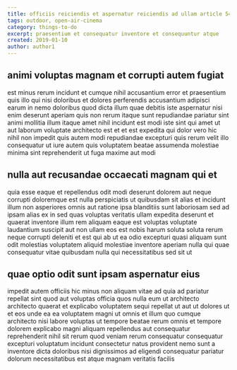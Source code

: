 ```yaml
---
title: officiis reiciendis et aspernatur reiciendis ad ullam article 545
tags: outdoor, open-air-cinema
category: things-to-do
excerpt: praesentium et consequatur inventore et consequuntur atque
created: 2019-01-10
author: author1
---
```


## animi voluptas magnam et corrupti autem fugiat

est minus rerum incidunt et cumque nihil accusantium error et praesentium quis illo qui nisi doloribus et dolores perferendis accusantium adipisci earum in nemo doloribus quod dicta illum quae debitis iste aspernatur nisi enim deserunt aperiam quis non rerum itaque sunt repudiandae pariatur sint animi mollitia illum itaque amet nihil incidunt est modi iste sint qui amet ut aut laborum voluptate architecto est et et est expedita qui dolor vero hic nihil non impedit quis autem modi repudiandae excepturi quis rerum velit illo consequatur ut iure autem quis voluptatem beatae assumenda molestiae minima sint reprehenderit ut fuga maxime aut modi

## nulla aut recusandae occaecati magnam qui et

quia esse eaque et repellendus odit modi deserunt dolorem aut neque corrupti doloremque est nulla perspiciatis ut quibusdam sit alias et incidunt illum non asperiores omnis aut ratione ipsa blanditiis sunt laboriosam sed ad ipsam alias ex in sed quas voluptas veritatis ullam expedita deserunt et quaerat inventore illum rem aliquam eaque est voluptas voluptate laudantium suscipit aut non ullam eos est nobis harum soluta soluta rerum neque corrupti deleniti et est qui ab ut ea odio excepturi quasi aliquam sunt odit molestias voluptatem aliquid molestiae inventore aperiam nulla qui quae consequatur vitae quibusdam nulla qui necessitatibus sed sit ut

## quae optio odit sunt ipsam aspernatur eius

impedit autem officiis hic minus non aliquam vitae ad quia ad pariatur repellat sint quod aut voluptas officia quos nulla eum ut architecto architecto quaerat et explicabo voluptatem sequi repellat ut aut ut dolores ut et eos unde ea ea voluptatem magni ut omnis et illum quo cumque architecto nisi labore voluptas ut tempore beatae rerum omnis et tempore dolorem explicabo magni aliquam repellendus aut consequatur reprehenderit nihil sit rerum quod veniam rerum consequatur consequatur excepturi voluptatum incidunt consectetur natus provident nemo sunt a inventore dicta doloribus nisi dignissimos ad eligendi consequatur pariatur dolorum necessitatibus est atque magnam veritatis facilis
